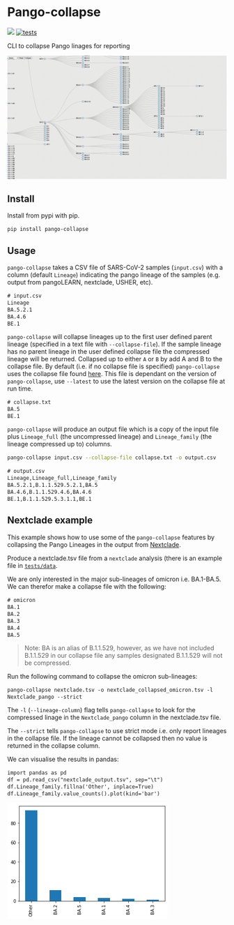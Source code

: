 # Pango-collapse 

[![](https://img.shields.io/pypi/v/pango-collapse.svg)](https://pypi.org/project/pango-collapse/)
[![tests](https://github.com/MDU-PHL/pango-collapse/actions/workflows/tests.yaml/badge.svg)](https://github.com/MDU-PHL/pango-collapse/actions/workflows/tests.yaml)

CLI to collapse Pango linages for reporting

[![](images/collapse.gif)](https://mdu-phl.github.io/pango-watch/tree/)

## Install 

Install from pypi with pip.

```
pip install pango-collapse
```

## Usage

`pango-collapse` takes a CSV file of SARS-CoV-2 samples (`input.csv`) with a column (default `Lineage`) indicating the pango lineage of the samples (e.g. output from pangoLEARN, nextclade, USHER, etc). 

```
# input.csv
Lineage
BA.5.2.1
BA.4.6
BE.1
```

`pango-collapse` will collapse lineages up to the first user defined parent lineage (specified in a text file with `--collapse-file`). If the sample lineage has no parent lineage in the user defined collapse file the compressed lineage will be returned. Collapsed up to either `A` or `B` by add A and B to the collapse file. By default (i.e. if no collapse file is specified) `pango-collapse` uses the collapse file found [here](https://github.com/MDU-PHL/pango-collapse/blob/main/pango_collapse/collapse.txt). This file is dependant on the version of `pango-collapse`, use `--latest` to use the latest version on the collapse file at run time. 

```
# collapse.txt
BA.5
BE.1
```

`pango-collapse` will produce an output file which is a copy of the input file plus `Lineage_full` (the uncompressed lineage) and `Lineage_family` (the lineage compressed up to) columns. 


```bash
pango-collapse input.csv --collapse-file collapse.txt -o output.csv 
```

```
# output.csv 
Lineage,Lineage_full,Lineage_family
BA.5.2.1,B.1.1.529.5.2.1,BA.5
BA.4.6,B.1.1.529.4.6,BA.4.6
BE.1,B.1.1.529.5.3.1.1,BE.1
```

## Nextclade example

This example shows how to use some of the `pango-collapse` features by collapsing the Pango Lineages in the output from [Nextclade](https://clades.nextstrain.org/).

Produce a nextclade.tsv file from a `nextclade` analysis (there is an example file in [`tests/data`](https://github.com/MDU-PHL/pango-collapse/tree/main/tests/data). 

We are only interested in the major sub-lineages of omicron i.e. BA.1-BA.5. We can therefor make a collapse file with the following:

```
# omicron
BA.1
BA.2
BA.3
BA.4
BA.5
```

> Note: BA is an alias of B.1.1.529, however, as we have not included B.1.1.529 in our collapse file any samples designated B.1.1.529 will not be compressed.

Run the following command to collapse the omicron sub-lineages:

```
pango-collapse nextclade.tsv -o nextclade_collapsed_omicron.tsv -l Nextclade_pango --strict 
```

The `-l` (`--lineage-column`) flag tells `pango-collapse` to look for the compressed linage in the `Nextclade_pango` column in the nextclade.tsv file.

The `--strict` tells `pango-collapse` to use strict mode i.e. only report lineages in the collapse file. If the lineage cannot be collapsed then no value is returned in the collapse column. 

We can visualise the results in pandas:

```
import pandas as pd
df = pd.read_csv("nextclade_output.tsv", sep="\t")
df.Lineage_family.fillna('Other', inplace=True)
df.Lineage_family.value_counts().plot(kind='bar')
```

![](images/nextclade_omicron.jpg)